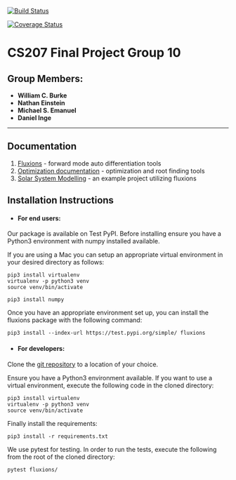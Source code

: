 [![Build Status](https://travis-ci.com/CS207-Final-Project-Group-10/cs207-FinalProject.svg?branch=master)](https://travis-ci.com/CS207-Final-Project-Group-10/cs207-FinalProject.svg?branch=master)

[![Coverage Status](https://coveralls.io/repos/github/CS207-Final-Project-Group-10/cs207-FinalProject/badge.svg)](https://coveralls.io/github/CS207-Final-Project-Group-10/cs207-FinalProject?branch=master)

# CS207 Final Project Group 10


## Group Members:

- **William C. Burke**
- **Nathan Einstein**
- **Michael S. Emanuel**
- **Daniel Inge**

----

## Documentation

1. [Fluxions](/fluxions/README.md) - forward mode auto differentiation tools
2. [Optimization documentation](/fuxions/somefile) - optimization and root finding tools
3. [Solar System Modelling](/solar_system/README.md) - an example project utilizing fluxions
   
## Installation Instructions 
- #### For end users:
Our package is available on Test PyPI. Before installing ensure you have a Python3 environment with numpy installed available.

If you are using a Mac you can setup an appropriate virtual environment in your desired directory as follows:

```console
pip3 install virtualenv
virtualenv -p python3 venv
source venv/bin/activate

pip3 install numpy
```

Once you have an appropriate environment set up, you can install the fluxions package with the following command:

```console
pip3 install --index-url https://test.pypi.org/simple/ fluxions
```
- #### For developers:

Clone the [git repository](https://github.com/CS207-Final-Project-Group-10/cs207-FinalProject) to a location of your choice.

Ensure you have a Python3 environment available. If you want to use a virtual environment, execute the following code in the cloned directory:

```console
pip3 install virtualenv
virtualenv -p python3 venv
source venv/bin/activate
```

Finally install the requirements:

```console
pip3 install -r requirements.txt
```

We use pytest for testing. In order to run the tests, execute the following from the root of the cloned directory:

```console
pytest fluxions/
```
